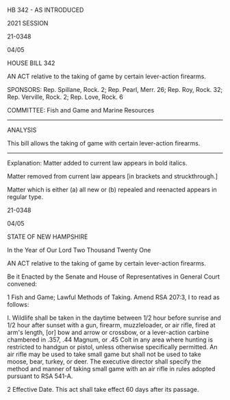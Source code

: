  HB 342 - AS INTRODUCED

 

 

2021 SESSION

 21-0348

 04/05

 

HOUSE BILL 342

 

AN ACT relative to the taking of game by certain lever-action firearms.

 

SPONSORS: Rep. Spillane, Rock. 2; Rep. Pearl, Merr. 26; Rep. Roy, Rock. 32; Rep. Verville, Rock. 2; Rep. Love, Rock. 6

 

COMMITTEE: Fish and Game and Marine Resources

 

-----------------------------------------------------------------

 

ANALYSIS

 

 This bill allows the taking of game with certain lever-action firearms.

 

- - - - - - - - - - - - - - - - - - - - - - - - - - - - - - - - - - - - - - - - - - - - - - - - - - - - - - - - - - - - - - - - - - - - - - - - - - - 

 

Explanation: Matter added to current law appears in bold italics.

 Matter removed from current law appears [in brackets and struckthrough.]

 Matter which is either (a) all new or (b) repealed and reenacted appears in regular type.

 21-0348

 04/05

 

STATE OF NEW HAMPSHIRE

 

In the Year of Our Lord Two Thousand Twenty One

 

AN ACT relative to the taking of game by certain lever-action firearms.

 

Be it Enacted by the Senate and House of Representatives in General Court convened:

 

 1 Fish and Game; Lawful Methods of Taking. Amend RSA 207:3, I to read as follows:

 I. Wildlife shall be taken in the daytime between 1/2 hour before sunrise and 1/2 hour after sunset with a gun, firearm, muzzleloader, or air rifle, fired at arm's length, [or] bow and arrow or crossbow, or a lever-action carbine chambered in .357, .44 Magnum, or .45 Colt in any area where hunting is restricted to handgun or pistol, unless otherwise specifically permitted. An air rifle may be used to take small game but shall not be used to take moose, bear, turkey, or deer. The executive director shall specify the method and manner of taking small game with an air rifle in rules adopted pursuant to RSA 541-A. 

 2 Effective Date. This act shall take effect 60 days after its passage.

